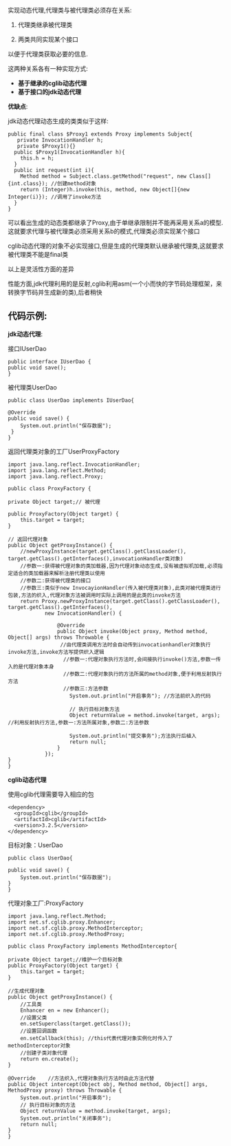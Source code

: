 实现动态代理,代理类与被代理类必须存在关系:

1. 代理类继承被代理类

2. 两类共同实现某个接口

以便于代理类获取必要的信息.

这两种关系各有一种实现方式:

- **基于继承的cglib动态代理**
- **基于接口的jdk动态代理**

**优缺点**:

jdk动态代理动态生成的类类似于这样:

    public final class $Proxy1 extends Proxy implements Subject{
       private InvocationHandler h;
       private $Proxy1(){}
      public $Proxy1(InvocationHandler h){
        this.h = h;
      }
      public int request(int i){
        Method method = Subject.class.getMethod("request", new Class[]{int.class}); //创建method对象
        return (Integer)h.invoke(this, method, new Object[]{new Integer(i)}); //调用了invoke方法
      }
    }

可以看出生成的动态类都继承了Proxy,由于单继承限制并不能再采用关系a的模型.这就要求代理与被代理类必须采用关系b的模式,代理类必须实现某个接口

cglib动态代理的对象不必实现接口,但是生成的代理类默认继承被代理类,这就要求被代理类不能是final类

以上是灵活性方面的差异

性能方面,jdk代理利用的是反射,cglib利用asm(一个小而快的字节码处理框架，来转换字节码并生成新的类),后者稍快


## 代码示例:

**jdk动态代理**:
    
接口IUserDao 

    public interface IUserDao {
    public void save();
    }

被代理类UserDao 

    public class UserDao implements IUserDao{

    @Override
    public void save() {
        System.out.println("保存数据");
     }
    }
    
返回代理类对象的工厂UserProxyFactory

    import java.lang.reflect.InvocationHandler;
    import java.lang.reflect.Method;
    import java.lang.reflect.Proxy;

    public class ProxyFactory {

    private Object target;// 被代理

    public ProxyFactory(Object target) {
        this.target = target;
    }

    // 返回代理对象
    public Object getProxyInstance() {
        //newProxyInstance(target.getClass().getClassLoader(), target.getClass().getInterfaces(),invocationHandler类对象)
        //参数一:获得被代理对象的类加载器,因为代理对象动态生成,没有被虚拟机加载,必须指定适合的类加载器来解析注册代理类以使用
        //参数二:获得被代理类的接口
        //参数三:类似于new InvocayionHandler(传入被代理类对象),此类对被代理类进行包装,方法的织入,代理对象方法被调用时实际上调用的是此类的invoke方法
        return Proxy.newProxyInstance(target.getClass().getClassLoader(), target.getClass().getInterfaces(),
                new InvocationHandler() {
                     
                    @Override
                    public Object invoke(Object proxy, Method method, Object[] args) throws Throwable {
                     //由代理类调用方法时会自动传到invocationhandler对象执行invoke方法,invoke方法写提供织入逻辑
                      //参数一:代理对象执行方法时,会间接执行invoke()方法,参数一传入的是代理对象本身
                      //参数二:代理对象执行的方法所属的method对象,便于利用反射执行方法
                      //参数三:方法参数
                        System.out.println("开启事务"); //方法前织入的代码

                        // 执行目标对象方法
                        Object returnValue = method.invoke(target, args); //利用反射执行方法,参数一:方法所属对象,参数二:方法参数

                        System.out.println("提交事务");方法执行后植入
                        return null;
                    }
                });
    }
    } 

**cglib动态代理**

使用cglib代理需要导入相应的包

    <dependency>
      <groupId>cglib</groupId>
      <artifactId>cglib</artifactId>
      <version>3.2.5</version>
    </dependency>

目标对象：UserDao

    public class UserDao{

    public void save() {
        System.out.println("保存数据");
    }
    }

代理对象工厂:ProxyFactory

    import java.lang.reflect.Method;
    import net.sf.cglib.proxy.Enhancer;
    import net.sf.cglib.proxy.MethodInterceptor;
    import net.sf.cglib.proxy.MethodProxy;

    public class ProxyFactory implements MethodInterceptor{

    private Object target;//维护一个目标对象
    public ProxyFactory(Object target) {
        this.target = target;
    }
    
    //生成代理对象
    public Object getProxyInstance() {
        //工具类
        Enhancer en = new Enhancer();
        //设置父类
        en.setSuperclass(target.getClass());
        //设置回调函数
        en.setCallback(this); //this代表代理对象实例化时传入了methodInterceptor对象
        //创建子类对象代理
        return en.create();
    }

    @Override    //方法织入,代理对象执行方法时由此方法代替
    public Object intercept(Object obj, Method method, Object[] args, MethodProxy proxy) throws Throwable {
        System.out.println("开启事务");
        // 执行目标对象的方法
        Object returnValue = method.invoke(target, args);
        System.out.println("关闭事务");
        return null;
    }
    }














